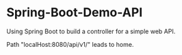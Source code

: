 # Spring-Boot-Demo-API
Using Spring Boot to build a controller for a simple web API.

Path "localHost:8080/api/v1/" leads to home. 
